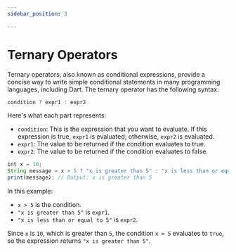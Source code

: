 ```yaml
---
sidebar_position: 3

---
```


# Ternary Operators
Ternary operators, also known as conditional expressions, provide a concise way to write simple conditional statements in many programming languages, including Dart. The ternary operator has the following syntax:

```dart
condition ? expr1 : expr2
```

Here's what each part represents:
- `condition`: This is the expression that you want to evaluate. If this expression is true, `expr1` is evaluated; otherwise, `expr2` is evaluated.
- `expr1`: The value to be returned if the condition evaluates to true.
- `expr2`: The value to be returned if the condition evaluates to false.

```javascript
int x = 10;
String message = x > 5 ? "x is greater than 5" : "x is less than or equal to 5";
print(message); // Output: x is greater than 5
```

In this example:
- `x > 5` is the condition.
- `"x is greater than 5"` is `expr1`.
- `"x is less than or equal to 5"` is `expr2`.

Since `x` is `10`, which is greater than `5`, the condition `x > 5` evaluates to `true`, so the expression returns `"x is greater than 5"`.

